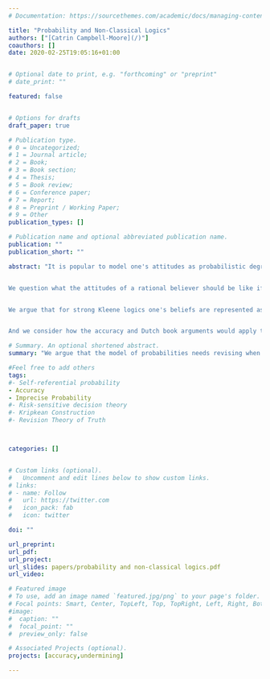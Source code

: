 ```yaml
---
# Documentation: https://sourcethemes.com/academic/docs/managing-content/

title: "Probability and Non-Classical Logics"
authors: ["[Catrin Campbell-Moore](/)"]
coauthors: []
date: 2020-02-25T19:05:16+01:00


# Optional date to print, e.g. "forthcoming" or "preprint"
# date_print: ""

featured: false


# Options for drafts
draft_paper: true

# Publication type.
# 0 = Uncategorized;
# 1 = Journal article;
# 2 = Book;
# 3 = Book section;
# 4 = Thesis;
# 5 = Book review;
# 6 = Conference paper;
# 7 = Report;
# 8 = Preprint / Working Paper;
# 9 = Other
publication_types: []

# Publication name and optional abbreviated publication name.
publication: ""
publication_short: ""

abstract: "It is popular to model one's attitudes as probabilistic degrees of belief; and various arguments are given for this, such as the Dutch book argument or accuracy argument. However, this model and the corresponding justifications assume classical logic; e.g. someone should have degree of belief 1 that the wall is either red or not red -- but perhaps the wall is vaguely red and some alternative attitude should be allowed.


We question what the attitudes of a rational believer should be like if the underlying logic is non-classical. And we argue that we need to more radically revise the picture of probabilistic belief, they should no longer simply assign numerical values to sentences.


We argue that for strong Kleene logics one's beliefs are represented as a pair of numerical values, and for supervaluational logic, one should adopt sets of probabilities, i.e. so-called imprecise probabilities.


And we consider how the accuracy and Dutch book arguments would apply to these alternative models of belief. "

# Summary. An optional shortened abstract.
summary: "We argue that the model of probabilities needs revising when non-classical logics are considered. For strong-Kleene logic we suggest a belief-pair, and for supervaluational logic adopt imprecise probability."

#Feel free to add others
tags:
#- Self-referential probability
- Accuracy
- Imprecise Probability
#- Risk-sensitive decision theory
#- Kripkean Construction
#- Revision Theory of Truth



categories: []


# Custom links (optional).
#   Uncomment and edit lines below to show custom links.
# links:
# - name: Follow
#   url: https://twitter.com
#   icon_pack: fab
#   icon: twitter

doi: ""

url_preprint:
url_pdf:
url_project:
url_slides: papers/probability and non-classical logics.pdf
url_video:

# Featured image
# To use, add an image named `featured.jpg/png` to your page's folder.
# Focal points: Smart, Center, TopLeft, Top, TopRight, Left, Right, BottomLeft, Bottom, BottomRight.
#image:
#  caption: ""
#  focal_point: ""
#  preview_only: false

# Associated Projects (optional).
projects: [accuracy,undermining]

---
```


